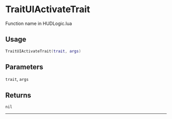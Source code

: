# TraitUIActivateTrait
Function name in HUDLogic.lua
## Usage
```lua
TraitUIActivateTrait(trait, args)
```
## Parameters
`trait`, `args`
## Returns
`nil`

---